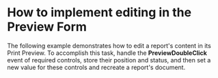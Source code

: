 # How to implement editing in the Preview Form


<p>The following example demonstrates how to edit a report's content in its Print Preview. To accomplish this task, handle the <strong>PreviewDoubleClick</strong> event of required controls, store their position and status, and then set a new value for these controls and recreate a report's document.</p>

<br/>


